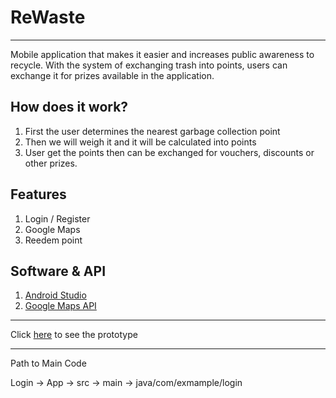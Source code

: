 # ReWaste #

----------------------------------------------------------------------------------------------------------------------------------------------------------------------

Mobile application that makes it easier and increases public awareness to recycle. With the system of exchanging trash into points, users can exchange it for prizes available in the application. 

## How does it work? ##
1. First the user determines the nearest garbage collection point
2. Then we will weigh it and it will be calculated into points 
3. User get the points then can be exchanged for vouchers, discounts or other prizes.

## Features ##
1. Login / Register
2. Google Maps 
3. Reedem point

## Software & API ##
1. [Android Studio](https://developer.android.com/studio)
2. [Google Maps API](https://developers.google.com/maps/documentation/javascript/get-api-key)

-------------------------------
Click [here](https://www.figma.com/file/tvGyGK2n2pF6UNGOHC2QgO/ReWaste-App?node-id=0%3A1&t=6Rojpb0VoJWkO8Vs-1) to see the prototype

---
Path to Main Code

Login -> App -> src -> main -> java/com/exmample/login
